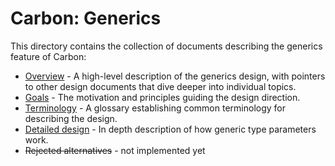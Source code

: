 # Carbon: Generics

<!--
Part of the Carbon Language project, under the Apache License v2.0 with LLVM
Exceptions. See /LICENSE for license information.
SPDX-License-Identifier: Apache-2.0 WITH LLVM-exception
-->

This directory contains the collection of documents describing the generics
feature of Carbon:

-   [Overview](overview.md) - A high-level description of the generics design,
    with pointers to other design documents that dive deeper into individual
    topics.
-   [Goals](goals.md) - The motivation and principles guiding the design
    direction.
-   [Terminology](terminology.md) - A glossary establishing common terminology
    for describing the design.
-   [Detailed design](details.md) - In depth description of how generic type
    parameters work.
-   ~~Rejected alternatives~~ - not implemented yet
